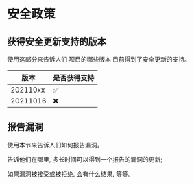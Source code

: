 # 安全政策

## 获得安全更新支持的版本

使用这部分来告诉人们 项目的哪些版本 目前得到了安全更新的支持。

| 版本 | 是否获得支持 |
|------- | ------------------ |
| 202110xx | :white_check_mark: |
| 20211016 | :x:                |

## 报告漏洞

使用本节来告诉人们如何报告漏洞。

告诉他们在哪里, 多长时间可以得到一个报告的漏洞的更新;

如果漏洞被接受或被拒绝, 会有什么结果, 等等。
<!-- 
# Security Policy

## Supported Versions

Use this section to tell people about which versions of your project are
currently being supported with security updates.

| Version | Supported          |
| ------- | ------------------ |
| 5.1.x   | :white_check_mark: |
| 5.0.x   | :x:                |
| 4.0.x   | :white_check_mark: |
| < 4.0   | :x:                |

## Reporting a Vulnerability

Use this section to tell people how to report a vulnerability.

Tell them where to go, how often they can expect to get an update on a
reported vulnerability, what to expect if the vulnerability is accepted or
declined, etc. -->
